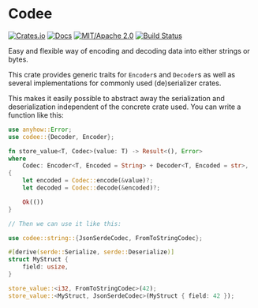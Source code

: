 # Codee

[![Crates.io](https://img.shields.io/crates/v/codee.svg)](https://crates.io/crates/codee)
[![Docs](https://docs.rs/codee/badge.svg)](https://docs.rs/codee/)
[![MIT/Apache 2.0](https://img.shields.io/badge/license-MIT%2FApache-blue.svg)](https://github.com/synphonyte/codee#license)
[![Build Status](https://github.com/synphonyte/codee/actions/workflows/ci.yml/badge.svg)](https://github.com/synphonyte/codee/actions/workflows/ci.yml)

Easy and flexible way of encoding and decoding data into either strings or bytes.

This crate provides generic traits for `Encoder`s and `Decoder`s as well as several
implementations for commonly used (de)serializer crates.
    
This makes it easily possible to abstract away the serialization and deserialization independent
of the concrete crate used. You can write a function like this:

```rust
use anyhow::Error;
use codee::{Decoder, Encoder};

fn store_value<T, Codec>(value: T) -> Result<(), Error>
where
    Codec: Encoder<T, Encoded = String> + Decoder<T, Encoded = str>,
{
    let encoded = Codec::encode(&value)?;
    let decoded = Codec::decode(&encoded)?;

    Ok(())
}

// Then we can use it like this:

use codee::string::{JsonSerdeCodec, FromToStringCodec};

#[derive(serde::Serialize, serde::Deserialize)]
struct MyStruct {
    field: usize,
}

store_value::<i32, FromToStringCodec>(42);
store_value::<MyStruct, JsonSerdeCodec>(MyStruct { field: 42 });
```
